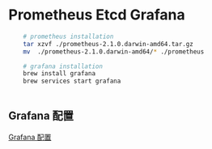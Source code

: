 Prometheus Etcd Grafana
=======

```bash
    # prometheus installation
    tar xzvf ./prometheus-2.1.0.darwin-amd64.tar.gz
    mv  ./prometheus-2.1.0.darwin-amd64/* ./prometheus
```


```bash
    # grafana installation
    brew install grafana
    brew services start grafana
   
```

## Grafana 配置

[Grafana 配置](http://docs.grafana.org/v3.1/datasources/prometheus/)

